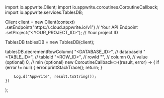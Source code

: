 import io.appwrite.Client;
import io.appwrite.coroutines.CoroutineCallback;
import io.appwrite.services.TablesDB;

Client client = new Client(context)
    .setEndpoint("https://<REGION>.cloud.appwrite.io/v1") // Your API Endpoint
    .setProject("<YOUR_PROJECT_ID>"); // Your project ID

TablesDB tablesDB = new TablesDB(client);

tablesDB.decrementRowColumn(
    "<DATABASE_ID>", // databaseId 
    "<TABLE_ID>", // tableId 
    "<ROW_ID>", // rowId 
    "", // column 
    0, // value (optional)
    0, // min (optional)
    new CoroutineCallback<>((result, error) -> {
        if (error != null) {
            error.printStackTrace();
            return;
        }

        Log.d("Appwrite", result.toString());
    })
);

